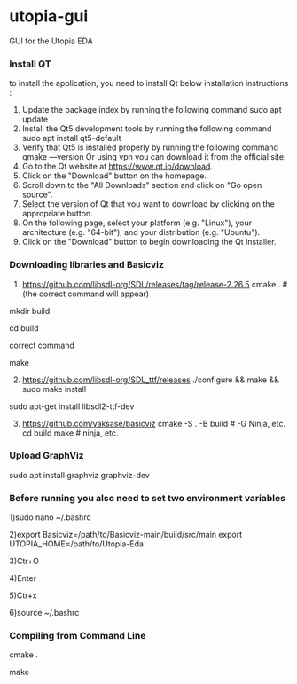# utopia-gui
GUI for the Utopia EDA

### Install QT

to install the application, you need to install Qt below installation instructions : 
1) Update the package index by running the following command
sudo apt update
2) Install the Qt5 development tools by running the following command
sudo apt install qt5-default
3) Verify that Qt5 is installed properly by running the following command
qmake —version
Or using vpn you can download it from the official site:
1) Go to the Qt website at https://www.qt.io/download.
2) Click on the "Download" button on the homepage.
3) Scroll down to the "All Downloads" section and click on "Go open source".
4) Select the version of Qt that you want to download by clicking on the appropriate button.
5) On the following page, select your platform (e.g. "Linux"), your architecture (e.g. "64-bit"), and your distribution (e.g. "Ubuntu").
6) Click on the "Download" button to begin downloading the Qt installer. 
### Downloading libraries and Basicviz
1) https://github.com/libsdl-org/SDL/releases/tag/release-2.26.5
  cmake . #(the correct command will appear)
  
  mkdir build
  
  cd build
  
  correct command
  
  make
  
2) https://github.com/libsdl-org/SDL_ttf/releases
  ./configure && make && sudo make install
  
  sudo apt-get install libsdl2-ttf-dev
  
3) https://github.com/yaksase/basicviz
  cmake -S . -B build # -G Ninja, etc.
  cd build
  make                # ninja, etc.

### Upload GraphViz

sudo apt install graphviz graphviz-dev

### Before running you also need to set two environment variables

  1)sudo nano ~/.bashrc

  2)export Basicviz=/path/to/Basicviz-main/build/src/main
  export UTOPIA_HOME=/path/to/Utopia-Eda

  3)Ctr+O

  4)Enter

  5)Ctr+x
  
  6)source ~/.bashrc
  
### Compiling from Command Line

  cmake .


  make 


